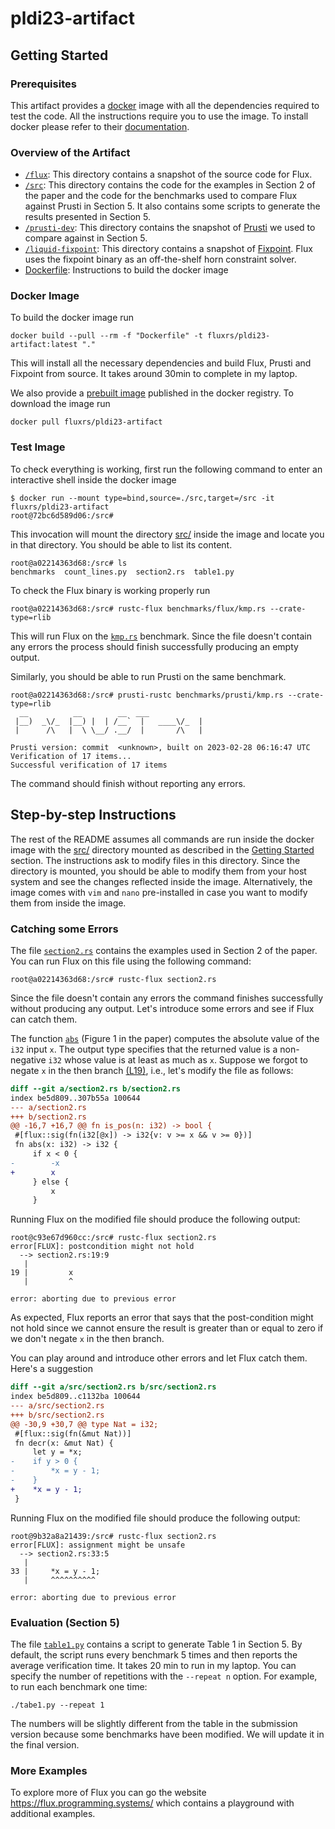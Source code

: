 # pldi23-artifact

## Getting Started

### Prerequisites

This artifact provides a [docker](https://www.docker.com/) image with all the dependencies required to test the code. All the instructions require you to use the image. To install docker please refer to their [documentation](https://docs.docker.com/).

### Overview of the Artifact

* [`/flux`](./flux): This directory contains a snapshot of the source code for Flux.
* [`/src`](./src): This directory contains the code for the examples in Section 2 of the paper and the code for the benchmarks used to compare Flux against Prusti in Section 5. It also contains some scripts to generate the results presented in Section 5.
* [`/prusti-dev`](./prusti-dev): This directory contains the snapshot of [Prusti](https://github.com/viperproject/prusti-dev) we used to compare against in Section 5.
* [`/liquid-fixpoint`](./liquid-fixpoint): This directory contains a snapshot of [Fixpoint](https://github.com/ucsd-progsys/liquid-fixpoint). Flux uses the fixpoint binary as an off-the-shelf horn constraint solver.
* [Dockerfile](Dockerfile): Instructions to build the docker image

### Docker Image

To build the docker image run

```console
docker build --pull --rm -f "Dockerfile" -t fluxrs/pldi23-artifact:latest "."
```

This will install all the necessary dependencies and build Flux, Prusti and Fixpoint from source. It takes around 30min to complete in my laptop.

We also provide a [prebuilt image](https://hub.docker.com/repository/docker/fluxrs/pldi23-artifact) published in the docker registry. To download the image run

```console
docker pull fluxrs/pldi23-artifact
```

### Test Image

To check everything is working, first run the following command to enter an interactive shell inside the docker image

```console
$ docker run --mount type=bind,source=./src,target=/src -it fluxrs/pldi23-artifact
root@72bc6d589d06:/src#
```

This invocation will mount the directory [src/](./src) inside the image and locate you in that directory. You should be able to list its content.

```console
root@a02214363d68:/src# ls
benchmarks  count_lines.py  section2.rs  table1.py
```

To check the Flux binary is working properly run

```console
root@a02214363d68:/src# rustc-flux benchmarks/flux/kmp.rs --crate-type=rlib
```

This will run Flux on the [`kmp.rs`](./src/benchmarks/flux/kmp.rs) benchmark. Since the file doesn't contain any errors the process should finish successfully producing an empty output.

Similarly, you should be able to run Prusti on the same benchmark.

```console
root@a02214363d68:/src# prusti-rustc benchmarks/prusti/kmp.rs --crate-type=rlib
  __          __        __  ___
 |__)  _\/_  |__) |  | /__`  |   ____\/_  |
 |      /\   |  \ \__/ .__/  |       /\   |

Prusti version: commit  <unknown>, built on 2023-02-28 06:16:47 UTC
Verification of 17 items...
Successful verification of 17 items
```

The command should finish without reporting any errors.

## Step-by-step Instructions

The rest of the README assumes all commands are run inside the docker image with the [src/](./src) directory mounted as described in the [Getting Started](#test-image) section. The instructions ask to modify files in this directory. Since the directory is mounted, you should be able to modify them from your host system and see the changes reflected inside the image. Alternatively, the image comes with `vim` and `nano` pre-installed in case you want to modify them from inside the image.

### Catching some Errors

The file [`section2.rs`](./src/section2.rs) contains the examples used in Section 2 of the paper. You can run Flux on this file using the following command:

```console
root@a02214363d68:/src# rustc-flux section2.rs
```

Since the file doesn't contain any errors the command finishes successfully without producing any output. Let's introduce some errors and see if Flux can catch them.

The function [`abs`](./src/section2.rs#L17) (Figure 1 in the paper) computes the absolute value of the `i32` input `x`. The output type specifies that the returned value is a non-negative `i32` whose value is at least as much as `x`. Suppose we forgot to negate `x` in the then branch [(L19)](./src/section2.rs#L19), i.e., let's modify the file as follows:

```diff
diff --git a/section2.rs b/section2.rs
index be5d809..307b55a 100644
--- a/section2.rs
+++ b/section2.rs
@@ -16,7 +16,7 @@ fn is_pos(n: i32) -> bool {
 #[flux::sig(fn(i32[@x]) -> i32{v: v >= x && v >= 0})]
 fn abs(x: i32) -> i32 {
     if x < 0 {
-        -x
+        x
     } else {
         x
     }
```

Running Flux on the modified file should produce the following output:

```console
root@c93e67d960cc:/src# rustc-flux section2.rs
error[FLUX]: postcondition might not hold
  --> section2.rs:19:9
   |
19 |         x
   |         ^

error: aborting due to previous error
```

As expected, Flux reports an error that says that the post-condition might not hold since we cannot ensure the result is greater than or equal to zero if we don't negate `x` in the then branch.

You can play around and introduce other errors and let Flux catch them. Here's a suggestion

```diff
diff --git a/src/section2.rs b/src/section2.rs
index be5d809..c1132ba 100644
--- a/src/section2.rs
+++ b/src/section2.rs
@@ -30,9 +30,7 @@ type Nat = i32;
 #[flux::sig(fn(&mut Nat))]
 fn decr(x: &mut Nat) {
     let y = *x;
-    if y > 0 {
-        *x = y - 1;
-    }
+    *x = y - 1;
 }
```

Running Flux on the modified file should produce the following output:

```console
root@9b32a8a21439:/src# rustc-flux section2.rs
error[FLUX]: assignment might be unsafe
  --> section2.rs:33:5
   |
33 |     *x = y - 1;
   |     ^^^^^^^^^^

error: aborting due to previous error
```

### Evaluation (Section 5)

The file [`table1.py`](./src/table1.py) contains a script to generate Table 1 in Section 5. By default, the script runs every benchmark 5 times and then reports the average verification time. It takes 20 min to run in my laptop. You can specify the number of repetitions with the `--repeat n` option. For example, to run each benchmark one time:

```
./tabe1.py --repeat 1
```

The numbers will be slightly different from the table in the submission version because some benchmarks have been modified. We will update it in the final version.

### More Examples

To explore more of Flux you can go the website <https://flux.programming.systems/> which contains a playground with additional examples.

